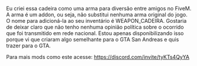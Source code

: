 Eu criei essa cadeira como uma arma para diversão entre amigos no FiveM. A arma é um addon, ou seja, não substitui nenhuma arma original do jogo. O nome para adicioná-la ao seu inventário é WEAPON_CADEIRA.  Gostaria de deixar claro que não tenho nenhuma opinião política sobre o ocorrido que foi transmitido em rede nacional. Estou apenas disponibilizando isso porque vi que criaram algo semelhante para o GTA San Andreas e quis trazer para o GTA.

Para mais mods como este acesse:
https://discord.com/invite/tyKTs4QyYA
